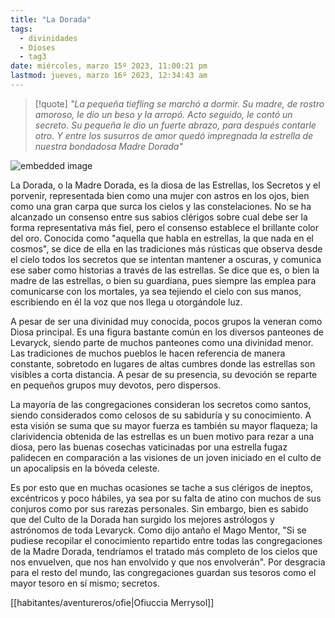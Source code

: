 ```yaml
---
title: "La Dorada"
tags:
  - divinidades
  - Dioses
  - tag3
date: miércoles, marzo 15º 2023, 11:00:21 pm
lastmod: jueves, marzo 16º 2023, 12:34:43 am
---
```


>[!quote]
> _"La pequeña tiefling se marchó a dormir. Su madre, de rostro amoroso, le dio un beso y la arropó. Acto seguido, le contó un secreto. Su pequeña le dio un fuerte abrazo, para después contarle otro. Y entre los susurros de amor quedó impregnada la estrella de nuestra bondadosa Madre Dorada"_

![embedded image](https://assets.legendkeeper.com/8a5b8a83-8beb-41f0-b691-ee23363e14df.png "Attachment")

La Dorada, o la Madre Dorada, es la diosa de las Estrellas, los Secretos y el porvenir, representada bien como una mujer con astros en los ojos, bien como una gran carpa que surca los cielos y las constelaciones. No se ha alcanzado un consenso entre sus sabios clérigos sobre cual debe ser la forma representativa más fiel, pero el consenso establece el brillante color del oro. Conocida como "aquella que habla en estrellas, la que nada en el cosmos", se dice de ella en las tradiciones más rústicas que observa desde el cielo todos los secretos que se intentan mantener a oscuras, y comunica ese saber como historias a través de las estrellas. Se dice que es, o bien la madre de las estrellas, o bien su guardiana, pues siempre las emplea para comunicarse con los mortales, ya sea tejiendo el cielo con sus manos, escribiendo en él la voz que nos llega u otorgándole luz.

A pesar de ser una divinidad muy conocida, pocos grupos la veneran como Diosa principal. Es una figura bastante común en los diversos panteones de Levaryck, siendo parte de muchos panteones como una divinidad menor. Las tradiciones de muchos pueblos le hacen referencia de manera constante, sobretodo en lugares de altas cumbres donde las estrellas son visibles a corta distancia. A pesar de su presencia, su devoción se reparte en pequeños grupos muy devotos, pero dispersos.

La mayoría de las congregaciones consideran los secretos como santos, siendo considerados como celosos de su sabiduría y su conocimiento. A esta visión se suma que su mayor fuerza es también su mayor flaqueza; la clarividencia obtenida de las estrellas es un buen motivo para rezar a una diosa, pero las buenas cosechas vaticinadas por una estrella fugaz palidecen en comparación a las visiones de un joven iniciado en el culto de un apocalipsis en la bóveda celeste.

Es por esto que en muchas ocasiones se tache a sus clérigos de ineptos, excéntricos y poco hábiles, ya sea por su falta de atino con muchos de sus conjuros como por sus rarezas personales. Sin embargo, bien es sabido que del Culto de la Dorada han surgido los mejores astrólogos y astrónomos de toda Levaryck. Como dijo antaño el Mago Mentor, "Si se pudiese recopilar el conocimiento repartido entre todas las congregaciones de la Madre Dorada, tendríamos el tratado más completo de los cielos que nos envuelven, que nos han envolvido y que nos envolverán". Por desgracia para el resto del mundo, las congregaciones guardan sus tesoros como el mayor tesoro en sí mismo; secretos.

[[habitantes/aventureros/ofie|Ofiuccia Merrysol]]